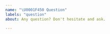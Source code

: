 ```yaml
---
name: "\U0001F450 Question"
labels: "question"
about: Any question? Don't hesitate and ask.

---
```




